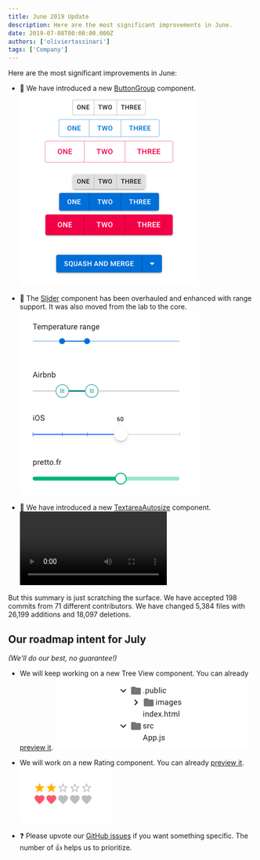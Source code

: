 ```yaml
---
title: June 2019 Update
description: Here are the most significant improvements in June.
date: 2019-07-08T00:00:00.000Z
authors: ['oliviertassinari']
tags: ['Company']
---
```


Here are the most significant improvements in June:

- 💄 We have introduced a new [ButtonGroup](/material-ui/react-button/#grouped-buttons) component.
  ![ButtonGroup](/static/blog/june-2019-update/button-group.png)

- 💄 The [Slider](/material-ui/react-slider/) component has been overhauled and enhanced with range support. It was also moved from the lab to the core.
  ![Slider](/static/blog/june-2019-update/slider.png)

- 💄 We have introduced a new [TextareaAutosize](/material-ui/react-textarea-autosize/) component.
  <video src="/static/blog/june-2019-update/textarea-autosize.mp4" controls loop autoplay></video>

But this summary is just scratching the surface. We have accepted 198 commits from 71 different contributors. We have changed 5,384 files with 26,199 additions and 18,097 deletions.

## Our roadmap intent for July

_(We'll do our best, no guarantee!)_

- We will keep working on a new Tree View component.
  You can already [preview it](https://deploy-preview-14827--material-ui.netlify.app/components/tree-view/).
  ![Tree View](/static/blog/may-2019-update/tree-view.png)

- We will work on a new Rating component.
  You can already [preview it](https://deploy-preview-16455--material-ui.netlify.app/components/rating/).
  ![Rating](/static/blog/june-2019-update/rating.png)

- ❓ Please upvote our [GitHub issues](https://github.com/mui/material-ui/issues) if you want something specific. The number of 👍 helps us to prioritize.
